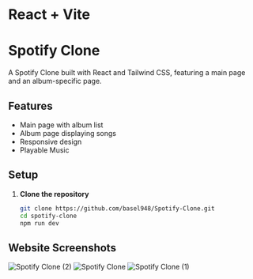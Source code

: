 # React + Vite
# Spotify Clone

A Spotify Clone built with React and Tailwind CSS, featuring a main page and an album-specific page.

## Features

- Main page with album list
- Album page displaying songs
- Responsive design
- Playable Music

## Setup

1. **Clone the repository**
   ```sh
   git clone https://github.com/basel948/Spotify-Clone.git
   cd spotify-clone
   npm run dev

## Website Screenshots

![Spotify Clone (2)](https://github.com/basel948/Spotify-Clone/assets/60904272/5239c5e0-04a8-42cb-8692-db57b44a1f96)
![Spotify Clone](https://github.com/basel948/Spotify-Clone/assets/60904272/4e1b834c-94e1-4028-a3f4-f870c0969d85)
![Spotify Clone (1)](https://github.com/basel948/Spotify-Clone/assets/60904272/60b6a838-9ea1-4873-b251-87ff60fffecd)


